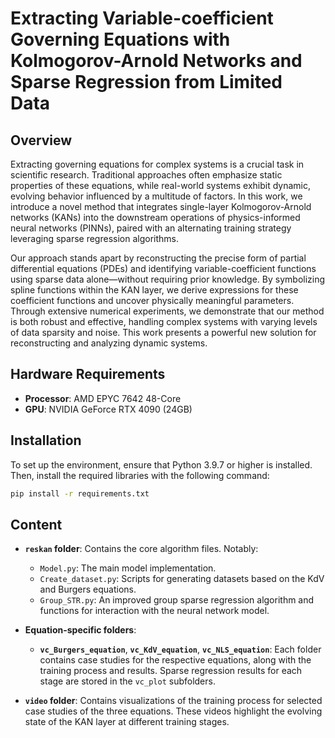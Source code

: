 # Extracting Variable-coefficient Governing Equations with Kolmogorov-Arnold Networks and Sparse Regression from Limited Data

## Overview

Extracting governing equations for complex systems is a crucial task in scientific research. Traditional approaches often emphasize static properties of these equations, while real-world systems exhibit dynamic, evolving behavior influenced by a multitude of factors. In this work, we introduce a novel method that integrates single-layer Kolmogorov-Arnold networks (KANs) into the downstream operations of physics-informed neural networks (PINNs), paired with an alternating training strategy leveraging sparse regression algorithms.

Our approach stands apart by reconstructing the precise form of partial differential equations (PDEs) and identifying variable-coefficient functions using sparse data alone—without requiring prior knowledge. By symbolizing spline functions within the KAN layer, we derive expressions for these coefficient functions and uncover physically meaningful parameters. Through extensive numerical experiments, we demonstrate that our method is both robust and effective, handling complex systems with varying levels of data sparsity and noise. This work presents a powerful new solution for reconstructing and analyzing dynamic systems.

## Hardware Requirements

- **Processor**: AMD EPYC 7642 48-Core
- **GPU**: NVIDIA GeForce RTX 4090 (24GB)

## Installation

To set up the environment, ensure that Python 3.9.7 or higher is installed. Then, install the required libraries with the following command:

```bash
pip install -r requirements.txt
```

## Content

- **`reskan` folder**: Contains the core algorithm files. Notably:
  - `Model.py`: The main model implementation.
  - `Create_dataset.py`: Scripts for generating datasets based on the KdV and Burgers equations.
  - `Group_STR.py`: An improved group sparse regression algorithm and functions for interaction with the neural network model.

- **Equation-specific folders**:
  - **`vc_Burgers_equation`**, **`vc_KdV_equation`**, **`vc_NLS_equation`**: Each folder contains case studies for the respective equations, along with the training process and results. Sparse regression results for each stage are stored in the `vc_plot` subfolders.

- **`video` folder**: Contains visualizations of the training process for selected case studies of the three equations. These videos highlight the evolving state of the KAN layer at different training stages.
